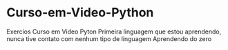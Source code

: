 # Curso-em-Video-Python
Exercíos Curso em Video Pyton
Primeira linguagem que estou aprendendo, nunca tive contato com nenhum tipo de linguagem
Aprendendo do zero
